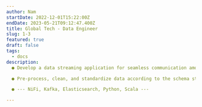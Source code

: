 ```yaml
---
author: Nam
startDate: 2022-12-01T15:22:00Z
endDate: 2023-05-21T09:12:47.400Z
title: Global Tech - Data Engineer
slug: 1-3
featured: true
draft: false
tags:
  - docs
description:
  ● Develop a data streaming application for seamless communication among systems.

  ● Pre-process, clean, and standardize data according to the schema standard.

  ● --- NiFi, Kafka, Elasticsearch, Python, Scala --- 

---
```

